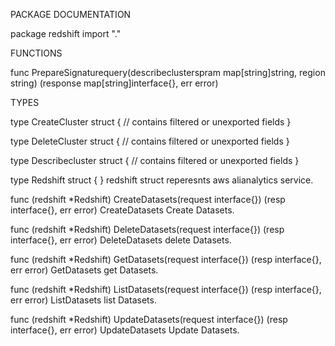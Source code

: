 PACKAGE DOCUMENTATION

package redshift
    import "."


FUNCTIONS

func PrepareSignaturequery(describeclusterspram map[string]string, region string) (response map[string]interface{}, err error)

TYPES

type CreateCluster struct {
    // contains filtered or unexported fields
}

type DeleteCluster struct {
    // contains filtered or unexported fields
}

type Describecluster struct {
    // contains filtered or unexported fields
}

type Redshift struct {
}
    redshift struct reperesnts aws alianalytics service.

func (redshift *Redshift) CreateDatasets(request interface{}) (resp interface{}, err error)
    CreateDatasets Create Datasets.

func (redshift *Redshift) DeleteDatasets(request interface{}) (resp interface{}, err error)
    DeleteDatasets delete Datasets.

func (redshift *Redshift) GetDatasets(request interface{}) (resp interface{}, err error)
    GetDatasets get Datasets.

func (redshift *Redshift) ListDatasets(request interface{}) (resp interface{}, err error)
    ListDatasets list Datasets.

func (redshift *Redshift) UpdateDatasets(request interface{}) (resp interface{}, err error)
    UpdateDatasets Update Datasets.


